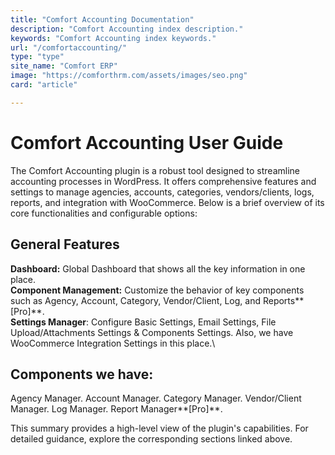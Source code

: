 ```yaml
---
title: "Comfort Accounting Documentation"
description: "Comfort Accounting index description."
keywords: "Comfort Accounting index keywords."
url: "/comfortaccounting/"
type: "type"
site_name: "Comfort ERP"
image: "https://comforthrm.com/assets/images/seo.png"
card: "article"

---
```


# Comfort Accounting User Guide

The Comfort Accounting plugin is a robust tool designed to streamline accounting processes in WordPress. It offers comprehensive features and settings to manage agencies, accounts, categories, vendors/clients, logs, reports, and integration with WooCommerce. Below is a brief overview of its core functionalities and configurable options:

## General Features ##
**Dashboard:** Global Dashboard that shows all the key information in one place.\
**Component Management:** Customize the behavior of key components such as Agency, Account, Category, Vendor/Client, Log, and Reports**[Pro]**.\
**Settings Manager**: Configure Basic Settings, Email Settings, File Upload/Attachments Settings & Components Settings. Also, we have WooCommerce Integration Settings in this place.\

## Components we have: ##
Agency Manager.
Account Manager.
Category Manager.
Vendor/Client Manager.
Log Manager.
Report Manager**[Pro]**.

This summary provides a high-level view of the plugin's capabilities. For detailed guidance, explore the corresponding sections linked above.